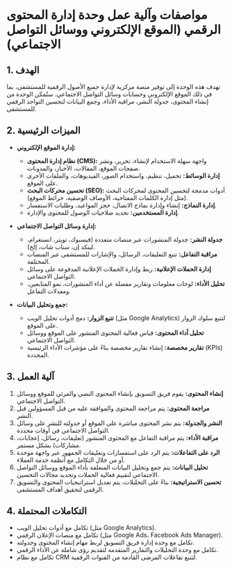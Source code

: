 # مواصفات وآلية عمل وحدة إدارة المحتوى الرقمي (الموقع الإلكتروني ووسائل التواصل الاجتماعي)

## 1. الهدف

تهدف هذه الوحدة إلى توفير منصة مركزية لإدارة جميع الأصول الرقمية للمستشفى، بما في ذلك الموقع الإلكتروني وحسابات وسائل التواصل الاجتماعي. ستُمكن الوحدة من إنشاء المحتوى، جدولة النشر، مراقبة الأداء، وجمع البيانات لتحسين التواجد الرقمي للمستشفى.

## 2. الميزات الرئيسية

*   **إدارة الموقع الإلكتروني:**
    *   **نظام إدارة المحتوى (CMS):** واجهة سهلة الاستخدام لإنشاء، تحرير، ونشر صفحات الموقع، المقالات، الأخبار، والمدونات.
    *   **إدارة الوسائط:** تحميل، تنظيم، واستخدام الصور، الفيديوهات، والملفات الأخرى على الموقع.
    *   **تحسين محركات البحث (SEO):** أدوات مدمجة لتحسين المحتوى لمحركات البحث (مثل إدارة الكلمات المفتاحية، الأوصاف الوصفية، خرائط الموقع).
    *   **إدارة النماذج:** إنشاء وإدارة نماذج الاتصال، حجز المواعيد، وطلبات الاستفسار.
    *   **إدارة المستخدمين:** تحديد صلاحيات الوصول للمحتوى والإدارة.

*   **إدارة وسائل التواصل الاجتماعي:**
    *   **جدولة النشر:** جدولة المنشورات عبر منصات متعددة (فيسبوك، تويتر، انستغرام، لينكد إن، سناب شات، إلخ).
    *   **مراقبة التفاعل:** تتبع التعليقات، الرسائل، والإشارات للمستشفى عبر المنصات المختلفة.
    *   **إدارة الحملات الإعلانية:** ربط وإدارة الحملات الإعلانية المدفوعة على وسائل التواصل الاجتماعي.
    *   **تحليل الأداء:** لوحات معلومات وتقارير مفصلة عن أداء المنشورات، نمو المتابعين، ومعدلات التفاعل.

*   **جمع وتحليل البيانات:**
    *   **تتبع الزوار:** دمج أدوات تحليل الويب (مثل Google Analytics) لتتبع سلوك الزوار على الموقع.
    *   **تحليل أداء المحتوى:** قياس فعالية المحتوى المنشور على الموقع ووسائل التواصل الاجتماعي.
    *   **تقارير مخصصة:** إنشاء تقارير مخصصة بناءً على مؤشرات الأداء الرئيسية (KPIs) المحددة.

## 3. آلية العمل

1.  **إنشاء المحتوى:** يقوم فريق التسويق بإنشاء المحتوى النصي والمرئي للموقع ووسائل التواصل الاجتماعي.
2.  **مراجعة المحتوى:** يتم مراجعة المحتوى والموافقة عليه من قبل المسؤولين قبل النشر.
3.  **النشر والجدولة:** يتم نشر المحتوى مباشرة على الموقع أو جدولته للنشر على وسائل التواصل الاجتماعي في أوقات محددة.
4.  **مراقبة الأداء:** يتم مراقبة التفاعل مع المحتوى المنشور (تعليقات، رسائل، إعجابات، مشاركات) بشكل مستمر.
5.  **الرد على التفاعلات:** يتم الرد على استفسارات وتعليقات الجمهور عبر واجهة موحدة أو من خلال التكامل مع أنظمة خدمة العملاء.
6.  **تحليل البيانات:** يتم جمع وتحليل البيانات المتعلقة بأداء الموقع ووسائل التواصل الاجتماعي لتقييم فعالية الحملات وتحديد مجالات التحسين.
7.  **تحسين الاستراتيجية:** بناءً على التحليلات، يتم تعديل استراتيجيات المحتوى والتسويق الرقمي لتحقيق أهداف المستشفى.

## 4. التكاملات المحتملة

*   تكامل مع أدوات تحليل الويب (مثل Google Analytics).
*   تكامل مع منصات الإعلان الرقمي (مثل Google Ads، Facebook Ads Manager).
*   تكامل مع وحدة إدارة فريق التسويق لربط مهام إنشاء المحتوى وجدولته.
*   تكامل مع وحدة التحليلات والتقارير المتقدمة لتقديم رؤى شاملة عن الأداء الرقمي.
*   تكامل مع نظام CRM لتتبع تفاعلات المرضى القادمة من القنوات الرقمية.
